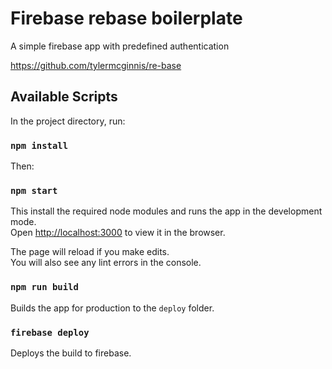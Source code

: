 # Firebase rebase boilerplate

A simple firebase app with predefined authentication

https://github.com/tylermcginnis/re-base

## Available Scripts

In the project directory, run:

### `npm install`

Then:

### `npm start`

This install the required node modules and runs the app in the development mode.<br>
Open [http://localhost:3000](http://localhost:3000) to view it in the browser.

The page will reload if you make edits.<br>
You will also see any lint errors in the console.

### `npm run build`

Builds the app for production to the `deploy` folder.

### `firebase deploy`

Deploys the build to firebase.
